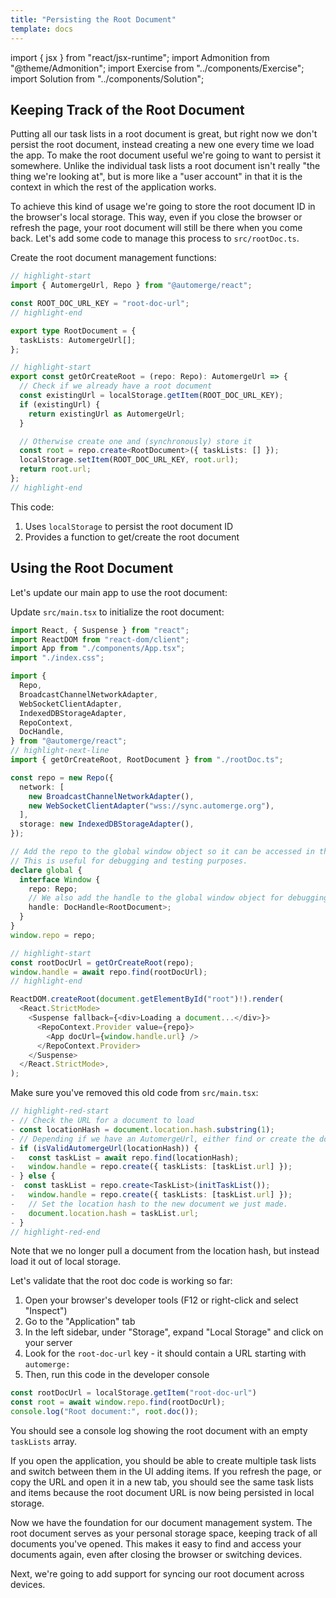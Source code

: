 ```yaml
---
title: "Persisting the Root Document"
template: docs
---
```


import { jsx } from "react/jsx-runtime";
import Admonition from "@theme/Admonition";
import Exercise from "../components/Exercise";
import Solution from "../components/Solution";

## Keeping Track of the Root Document

Putting all our task lists in a root document is great, but right now we don't persist the root document, instead creating a new one every time we load the app. To make the root document useful we're going to want to persist it somewhere. Unlike the individual task lists a root document isn't really "the thing we're looking at", but is more like a "user account" in that it is the context in which the rest of the application works.

To achieve this kind of usage we're going to store the root document ID in the browser's local storage. This way, even if you close the browser or refresh the page, your root document will still be there when you come back. Let's add some code to manage this process to `src/rootDoc.ts`.

<Exercise>

Create the root document management functions:

```typescript file="src/rootDoc.ts"
// highlight-start
import { AutomergeUrl, Repo } from "@automerge/react";

const ROOT_DOC_URL_KEY = "root-doc-url";
// highlight-end

export type RootDocument = {
  taskLists: AutomergeUrl[];
};

// highlight-start
export const getOrCreateRoot = (repo: Repo): AutomergeUrl => {
  // Check if we already have a root document
  const existingUrl = localStorage.getItem(ROOT_DOC_URL_KEY);
  if (existingUrl) {
    return existingUrl as AutomergeUrl;
  }

  // Otherwise create one and (synchronously) store it
  const root = repo.create<RootDocument>({ taskLists: [] });
  localStorage.setItem(ROOT_DOC_URL_KEY, root.url);
  return root.url;
};
// highlight-end
```

</Exercise>

<Solution>

This code:

1. Uses `localStorage` to persist the root document ID
2. Provides a function to get/create the root document

</Solution>



## Using the Root Document

Let's update our main app to use the root document:

<Exercise>

Update `src/main.tsx` to initialize the root document:

```typescript
import React, { Suspense } from "react";
import ReactDOM from "react-dom/client";
import App from "./components/App.tsx";
import "./index.css";

import {
  Repo,
  BroadcastChannelNetworkAdapter,
  WebSocketClientAdapter,
  IndexedDBStorageAdapter,
  RepoContext,
  DocHandle,
} from "@automerge/react";
// highlight-next-line
import { getOrCreateRoot, RootDocument } from "./rootDoc.ts";

const repo = new Repo({
  network: [
    new BroadcastChannelNetworkAdapter(),
    new WebSocketClientAdapter("wss://sync.automerge.org"),
  ],
  storage: new IndexedDBStorageAdapter(),
});

// Add the repo to the global window object so it can be accessed in the browser console
// This is useful for debugging and testing purposes.
declare global {
  interface Window {
    repo: Repo;
    // We also add the handle to the global window object for debugging
    handle: DocHandle<RootDocument>;
  }
}
window.repo = repo;

// highlight-start
const rootDocUrl = getOrCreateRoot(repo);
window.handle = await repo.find(rootDocUrl);
// highlight-end

ReactDOM.createRoot(document.getElementById("root")!).render(
  <React.StrictMode>
    <Suspense fallback={<div>Loading a document...</div>}>
      <RepoContext.Provider value={repo}>
        <App docUrl={window.handle.url} />
      </RepoContext.Provider>
    </Suspense>
  </React.StrictMode>,
);
```

Make sure you've removed this old code from `src/main.tsx`:
```typescript
// highlight-red-start
- // Check the URL for a document to load
- const locationHash = document.location.hash.substring(1);
- // Depending if we have an AutomergeUrl, either find or create the document
- if (isValidAutomergeUrl(locationHash)) {
-   const taskList = await repo.find(locationHash);
-   window.handle = repo.create({ taskLists: [taskList.url] });
- } else {
-  const taskList = repo.create<TaskList>(initTaskList());
-   window.handle = repo.create({ taskLists: [taskList.url] });
-   // Set the location hash to the new document we just made.
-   document.location.hash = taskList.url;
- }
// highlight-red-end
```

Note that we no longer pull a document from the location hash, but instead load it out of local storage.

Let's validate that the root doc code is working so far:

1. Open your browser's developer tools (F12 or right-click and select "Inspect")
2. Go to the "Application" tab
3. In the left sidebar, under "Storage", expand "Local Storage" and click on your server
4. Look for the `root-doc-url` key - it should contain a URL starting with `automerge:`
5. Then, run this code in the developer console

```js
const rootDocUrl = localStorage.getItem("root-doc-url")
const root = await window.repo.find(rootDocUrl);
console.log("Root document:", root.doc());
```
You should see a console log showing the root document with an empty `taskLists` array.

If you open the application, you should be able to create multiple task lists and switch between them in the UI adding items. If you refresh the page, or copy the URL and open it in a new tab, you should see the same task lists and items because the root document URL is now being persisted in local storage.

</Exercise>

Now we have the foundation for our document management system. The root document serves as your personal storage space, keeping track of all documents you've opened. This makes it easy to find and access your documents again, even after closing the browser or switching devices.

Next, we're going to add support for syncing our root document across devices.
